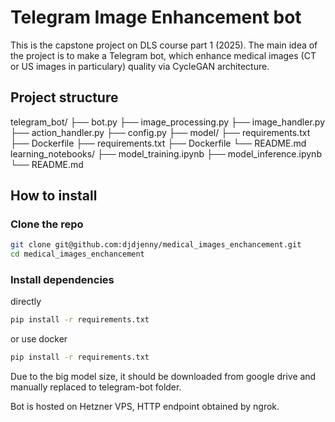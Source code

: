 # Telegram Image Enhancement bot

This is the capstone project on DLS course part 1 (2025). The main idea of the project is to make a Telegram bot, which enhance medical images (CT or US images in particulary) quality via CycleGAN architecture.


## Project structure

telegram_bot/
├── bot.py
├── image_processing.py
├── image_handler.py
├── action_handler.py
├── config.py
├── model/
├── requirements.txt
├── Dockerfile
├── requirements.txt
├── Dockerfile
└── README.md
learning_notebooks/
├── model_training.ipynb
├── model_inference.ipynb
└── README.md

## How to install

### Clone the repo

```bash
git clone git@github.com:djdjenny/medical_images_enchancement.git
cd medical_images_enchancement
```

### Install dependencies

directly
```bash
pip install -r requirements.txt
```

or use docker
```bash
pip install -r requirements.txt
```

Due to the big model size, it should be downloaded from google drive and manually replaced to telegram-bot folder.

Bot is hosted on Hetzner VPS, HTTP endpoint obtained by ngrok.
